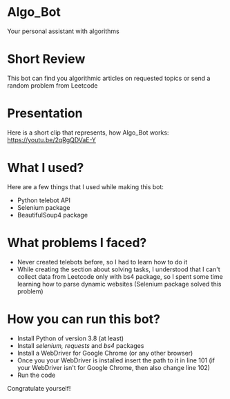 # Algo_Bot
Your personal assistant with algorithms

# Short Review

This bot can find you algorithmic articles on requested topics or send a random problem from Leetcode

# Presentation

Here is a short clip that represents, how Algo_Bot works:
https://youtu.be/2qRgQDVaE-Y

# What I used?

Here are a few things that I used while making this bot:

* Python telebot API
* Selenium package
* BeautifulSoup4 package

# What problems I faced?

* Never created telebots before, so I had to learn how to do it
* While creating the section about solving tasks, I understood that I can't collect data from Leetcode only with bs4 package, so I spent some time learning how to parse dynamic websites (Selenium package solved this problem)

# How you can run this bot?

* Install Python of version 3.8 (at least)
* Install *selenium, requests* and *bs4* packages
* Install a WebDriver for Google Chrome (or any other browser)
* Once you your WebDriver is installed insert the path to it in line 101 (if your WebDriver isn't for Google Chrome, then also change line 102)
* Run the code

Congratulate yourself!

